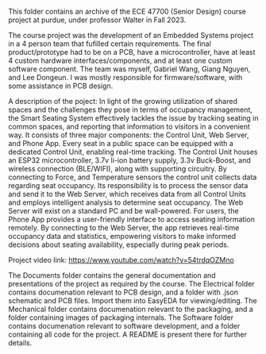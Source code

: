 This folder contains an archive of the ECE 47700 (Senior Design) course project at purdue, under professor Walter in Fall 2023.

The course project was the development of an Embedded Systems project in a 4 person team that fufilled certain requirements. The final product/prototype had to be on a PCB, have a microcontroller, have at least 4 custom hardware interfaces/components, and at least one custom software component. The team was myself, Gabriel Wang, Giang Nguyen, and Lee Dongeun. I was mostly responsible for firmware/software, with some assistance in PCB design.

A description of the poject:
In light of the growing utilization of shared spaces and the challenges they pose in terms of occupancy management, the Smart Seating System effectively tackles the issue by tracking seating in common spaces, and reporting that information to visitors in a convenient way. It consists of three major components: the Control Unit, Web Server, and Phone App. Every seat in a public space can be equipped with a dedicated Control Unit, enabling real-time tracking. The Control Unit houses an ESP32 microcontroller, 3.7v li-ion battery supply, 3.3v Buck-Boost, and wireless connection (BLE/WIFI), along with supporting circuitry. By connecting to Force, and Temperature sensors the control unit collects data regarding seat occupancy. Its responsibility is to process the sensor data and send it to the Web Server, which receives data from all Control Units and employs intelligent analysis to determine seat occupancy. The Web Server will exist on a standard PC and be wall-powered. For users, the Phone App provides a user-friendly interface to access seating information remotely. By connecting to the Web Server, the app retrieves real-time occupancy data and statistics, empowering visitors to make informed decisions about seating availability, especially during peak periods.

Project video link: https://www.youtube.com/watch?v=54trdqOZMno

The Documents folder contains the general documentation and presentations of the project as required by the course.
The Electrical folder contains documenation relevant to PCB design, and a folder with .json schematic and PCB files. Import them into EasyEDA for viewing/editing.
The Mechanical folder contains documenation relevant to the packaging, and a folder containing images of packaging internals.
The Software folder contains documenation relevant to software development, and a folder containing all code for the project. A README is present there for further details.
